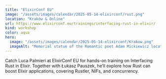 ```yaml
---
title: "ElixirConf EU"
image: "/assets/images/calendar/2025-05-14-elixirconf/rust.png"
location: "Kraków & Online"
url: https://www.elixirconf.eu/trainings/interfacing-rust-in-elixir/
kind: workshop
color: aqua
hero:
  image: "/assets/images/calendar/2025-05-14-elixirconf/Krakow.png"
  imageAlt: "Memorial statue of the Romantic poet Adam Mickiewicz located at Stare Miasto Rynek Glowny in Krakow, Poland."
---
```


Catch Luca Palmieri at ElixirConf EU for hands-on training on Interfacing Rust in Elixir. Together with Łukasz Pauszek, he’ll explore how Rust can boost Elixir applications, covering Rustler, NIFs, and concurrency.
